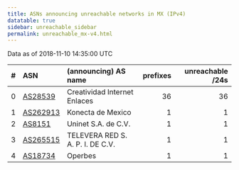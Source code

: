 ```yaml
---
title: ASNs announcing unreachable networks in MX (IPv4)
datatable: true
sidebar: unreachable_sidebar
permalink: unreachable_mx-v4.html
---
```


Data as of 2018-11-10 14:35:00 UTC


<div class="datatable-begin"></div>

|   # | ASN                                      | (announcing) AS name             |   prefixes |   unreachable /24s |
|----:|:-----------------------------------------|:---------------------------------|-----------:|-------------------:|
|   0 | [AS28539](unreachable_AS28539-v4.html)   | Creatividad Internet Enlaces     |         36 |                 36 |
|   1 | [AS262913](unreachable_AS262913-v4.html) | Konecta de Mexico                |          1 |                  1 |
|   2 | [AS8151](unreachable_AS8151-v4.html)     | Uninet S.A. de C.V.              |          1 |                  1 |
|   3 | [AS265515](unreachable_AS265515-v4.html) | TELEVERA RED S. A. P. I. DE C.V. |          1 |                  1 |
|   4 | [AS18734](unreachable_AS18734-v4.html)   | Operbes                          |          1 |                  1 |

<div class="datatable-end"></div>